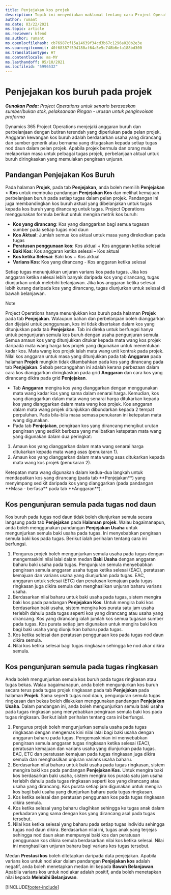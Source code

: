 ```yaml
---
title: Penjejakan kos projek
description: Topik ini menyediakan maklumat tentang cara Project Operations menjejaki kemajuan berbanding kos buruh dan perbelanjaan pada projek.
author: rumant
ms.date: 03/22/2021
ms.topic: article
ms.reviewer: kfend
ms.author: rumant
ms.openlocfilehash: cb76987cf15a14639f34cd3b67c1296a020b2e3e
ms.sourcegitcommit: 40f68387f594180af64a5e5c748b6efa188bd300
ms.translationtype: HT
ms.contentlocale: ms-MY
ms.lasthandoff: 05/10/2021
ms.locfileid: "5996532"
---
```

# <a name="labor-cost-tracking-on-projects"></a>Penjejakan kos buruh pada projek

_**Gunakan Pada:** Project Operations untuk senario berasaskan sumber/bukan stok, pelaksanaan Ringan - urusan untuk penginvoisan proforma_

Dynamics 365 Project Operations menjejaki anggaran buruh dan perbelanjaan dengan butiran terendah yang diperlukan pada pelan projek. Anggaran kewangan kos buruh adalah berdasarkan usaha yang dirancang dan sumber generik atau bernama yang ditugaskan kepada setiap tugas nod daun dalam pelan projek. Apabila projek bermula dan orang mula melaporkan masa untuk pelbagai tugas projek, perbelanjaan aktual untuk buruh diringkaskan yang memulakan pengiraan unjuran.

## <a name="labor-cost-tracking-view"></a>Pandangan Penjejakan Kos Buruh

Pada halaman **Projek**, pada tab **Penjejakan**, anda boleh memilih **Penjejakan** > **Kos** untuk membuka pandangan **Penjejakan Kos** dan melihat kemajuan perbelanjaan buruh pada setiap tugas dalam pelan projek. Pandangan ini juga membandingkan kos buruh aktual yang dibelanjakan untuk tugas kepada kos buruh yang dirancang untuk tugas. Project Operations menggunakan formula berikut untuk mengira metrik kos buruh:

- **Kos yang dirancang**: Kos yang dianggarkan bagi semua tugasan sumber pada setiap tugas nod daun
- **Kos Aktual**: Jumlah semua kos aktual untuk masa yang direkodkan pada tugas
- **Peratusan penggunaan kos**: Kos aktual ÷ Kos anggaran ketika selesai
- **Baki Kos**: Kos anggaran ketika selesai – Kos aktual
- **Kos ketika Selesai**: Baki kos + Kos aktual
- **Varians Kos**: Kos yang dirancang - Kos anggaran ketika selesai

Setiap tugas menunjukkan unjuran varians kos pada tugas. Jika kos anggaran ketika selesai lebih banyak daripada kos yang dirancang, tugas diunjurkan untuk melebihi belanjawan. Jika kos anggaran ketika selesai lebih kurang daripada kos yang dirancang, tugas diunjurkan untuk selesai di bawah belanjawan.

>[!NOTE]
> Project Operations hanya menunjukkan kos buruh pada halaman **Projek** pada tab **Penjejakan**. Walaupun bahan dan perbelanjaan boleh dianggarkan dan dijejaki untuk penggunaan, kos ini tidak disertakan dalam kos yang ditunjukkan pada tab **Penjejakan**. Tab ini direka untuk berfungsi hanya untuk pengunjuran semula kos buruh dengan usaha pengunjuran semula.
Semua amaun kos yang ditunjukkan ditukar kepada mata wang kos projek daripada mata wang harga kos projek yang digunakan untuk menentukan kadar kos. Mata wang kos projek ialah mata wang unit kontrak pada projek. Nilai kos anggaran untuk masa yang ditunjukkan pada tab **Anggaran** pada halaman **Projek** mungkin tidak ditambahkan pada kos yang dirancang pada tab **Penjejakan**. Sebab percanggahan ini adalah kerana perbezaan dalam cara kos dianggarkan diringkaskan pada grid **Anggaran** dan cara kos yang dirancang dikira pada grid **Penjejakan**. 
>
> - Tab **Anggaran** mengira kos yang dianggarkan dengan menggunakan mata wang kadar kos yang sama dalam senarai harga. Kemudian, kos yang dianggarkan dalam mata wang senarai harga ditukarkan kepada kos yang dianggarkan dalam mata wang kos projek. Kos anggaran dalam mata wang projek ditunjukkan dibundarkan kepada 2 tempat perpuluhan. Pada bila-bila masa semasa penukaran ini ketepatan mata wang digunakan. 
> - Pada tab **Penjejakan**, pengiraan kos yang dirancang mengikut urutan pengiraan yang sedikit berbeza yang melibatkan ketepatan mata wang yang digunakan dalam dua peringkat: 
   ><ol>
   ><li>Amaun kos yang dianggarkan dalam mata wang senarai harga ditukarkan kepada mata wang asas (penukaran 1).</li>
   ><li>Amaun kos yang dianggarkan dalam mata wang asas ditukarkan kepada mata wang kos projek (penukaran 2). </li>
   ></ol>
   >Ketepatan mata wang digunakan dalam kedua-dua langkah untuk mendapatkan kos yang dirancang (pada tab **Penjejakan**) yang menyimpang sedikit daripada kos yang dianggarkan (pada pandangan **Masa - berfasa** pada tab **Anggaran**). 
   
## <a name="reprojecting-costs-on-leaf-node-tasks"></a>Kos pengunjuran semula pada tugas nod daun

Kos buruh pada tugas nod daun tidak boleh diunjurkan semula secara langsung pada tab **Penjejakan** pada **Halaman projek**. Walau bagaimanapun, anda boleh menggunakan pandangan **Penjejakan Usaha** untuk mengunjurkan semula baki usaha pada tugas. Ini menyebabkan pengiraan semula baki kos pada tugas. Berikut ialah perihalan tentang cara ini berfungsi.

1. Pengurus projek boleh mengunjurkan semula usaha pada tugas dengan mengemaskini nilai lalai dalam medan **Baki Usaha** dengan anggaran baharu baki usaha pada tugas. Pengunjuran semula menyebabkan pengiraan semula anggaran usaha tugas ketika selesai (EAC), peratusan kemajuan dan varians usaha yang diunjurkan pada tugas. EAC, anggaran untuk selesai (ETC) dan peratusan kemajuan pada tugas ringkasan juga dikira semula dan menghasilkan unjuran baharu varians usaha.
2. Berdasarkan nilai baharu untuk baki usaha pada tugas, sistem mengira baki kos pada pandangan **Penjejakan Kos**. Untuk mengira baki kos berdasarkan baki usaha, sistem mengira kos purata satu jam usaha terlebih dahulu pada tugas seperti kos yang dirancang atau usaha yang dirancang. Kos yang dirancang ialah jumlah kos semua tugasan sumber pada tugas. Kos purata setiap jam digunakan untuk mengira baki kos bagi baki usaha yang diunjurkan baharu pada tugas.
3. Kos ketika selesai dan peratusan penggunaan kos pada tugas nod daun dikira semula.
4. Nilai kos ketika selesai bagi tugas ringkasan sehingga ke nod akar dikira semula.

## <a name="reprojecting-costs-on-summary-tasks"></a>Kos pengunjuran semula pada tugas ringkasan

Anda boleh mengunjurkan semula kos buruh pada tugas ringkasan atau tugas bekas. Walau bagaimanapun, anda boleh mengunjurkan kos buruh secara terus pada tugas projek ringkasan pada tab **Penjejakan** pada halaman **Projek**. Sama seperti tugas nod daun, pengunjuran semula tugas ringkasan dan bekas boleh dilakukan menggunakan pandangan **Penjejakan Usaha**. Dalam pandangan ini, anda boleh mengunjurkan semula baki usaha pada tugas ringkasan yang menyebabkan pengiraan semula baki kos pada tugas ringkasan. Berikut ialah perihalan tentang cara ini berfungsi.

1. Pengurus projek boleh mengunjurkan semula usaha pada tugas ringkasan dengan mengemas kini nilai lalai bagi baki usaha dengan anggaran baharu pada tugas. Pengemaskinian ini menyebabkan pengiraan semula anggaran tugas ringkasan ketika selesai (EAC), peratusan kemajuan dan varians usaha yang diunjurkan pada tugas. EAC, ETC dan peratusan kemajuan pada tugas ringkasan juga dikira semula dan menghasilkan unjuran varians usaha baharu.
2. Berdasarkan nilai baharu untuk baki usaha pada tugas ringkasan, sistem mengira baki kos pada pandangan **Penjejakan Kos**. Untuk mengira baki kos berdasarkan baki usaha, sistem mengira kos purata satu jam usaha terlebih dahulu pada tugas ringkasan seperti kos yang dirancang atau usaha yang dirancang. Kos purata setiap jam digunakan untuk mengira kos bagi baki usaha yang diunjurkan baharu pada tugas ringkasan.
3. Kos ketika selesai dan peratusan penggunaan kos pada tugas ringkasan dikira semula.
4. Kos ketika selesai yang baharu diagihkan sehingga ke tugas anak dalam perkadaran yang sama dengan kos yang dirancang asal pada tugas tersebut.
5. Nilai kos ketika selesai yang baharu pada setiap tugas individu sehingga tugas nod daun dikira. Berdasarkan nilai ini, tugas anak yang terjejas sehingga nod daun akan mempunyai baki kos dan peratusan penggunaan kos dikira semula berdasarkan nilai kos ketika selesai. Nilai ini menghasilkan unjuran baharu bagi varians kos tugas tersebut. 


Medan **Prestasi kos** boleh ditetapkan daripada data penjejakan. Apabila varians kos untuk nod akar dalam pandangan **Penjejakan kos** adalah negatif, anda boleh menetapkan medan ini kepada **Bawah Belanjawan**. Apabila varians kos untuk nod akar adalah positif, anda boleh menetapkan nilai kepada **Melebihi Belanjawan**.


[!INCLUDE[footer-include](../includes/footer-banner.md)]

